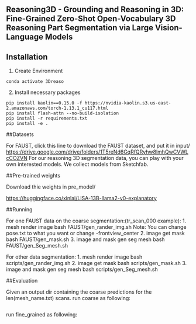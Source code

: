 ## Reasoning3D - Grounding and Reasoning in 3D: Fine-Grained Zero-Shot Open-Vocabulary 3D Reasoning Part Segmentation via Large Vision-Language Models 



## Installation

1. Create Environment
```conda create -n 3Dreason python=3.8
conda activate 3Dreaso
```

2. Install necessary packages
```pip install torch==1.13.1+cu117 torchvision==0.14.1+cu117 torchaudio==0.13.1 --extra-index-url https://download.pytorch.org/whl/cu117
pip install kaolin==0.15.0 -f https://nvidia-kaolin.s3.us-east-2.amazonaws.com/torch-1.13.1_cu117.html
pip install flash-attn --no-build-isolation
pip install -r requirements.txt
pip install -e .
```

##Datasets

For FAUST, click this line to download the FAUST dataset, and put it in input/
    https://drive.google.com/drive/folders/1T5reNd6GqRfQRyhw8lmhQwCVWLcCOZVN
For our reasoning 3D segmentation data, you can play with your own interested models. We collect models from Sketchfab. 


##Pre-trained weights

Download thie weights in pre_model/

https://huggingface.co/xinlai/LISA-13B-llama2-v0-explanatory


##Running

For one FAUST data on the coarse segmentation:(tr_scan_000 example):
    1. mesh render image
    bash FAUST/gen_rander_img.sh
    Note: You can change pose.txt to what you want or change -frontview_center
    2. image get mask
    bash FAUST/gen_mask.sh
    3. image and mask gen seg mesh
    bash FAUST/gen_Seg_mesh.sh

For other data segmentation:
    1. mesh render image
    bash scripts/gen_rander_img.sh
    2. image get mask
    bash scripts/gen_mask.sh
    3. image and mask gen seg mesh
    bash scripts/gen_Seg_mesh.sh

##Evaluation

Given an output dir containing the coarse predictions for the len(mesh_name.txt) scans.
run coarse as following:
```python evaluate.py -output_dir outputs/ -mesh_name input/FAUST/mesh_name.txt
```

run fine_grained as following:
```python evaluate.py -fine_grained -output_dir outputs/ -mesh_name input/FAUST/mesh_name.txt
```


